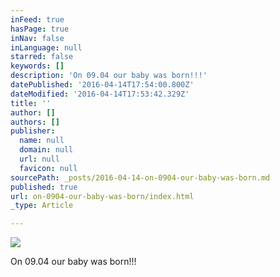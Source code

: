 ```yaml
---
inFeed: true
hasPage: true
inNav: false
inLanguage: null
starred: false
keywords: []
description: 'On 09.04 our baby was born!!!'
datePublished: '2016-04-14T17:54:00.800Z'
dateModified: '2016-04-14T17:53:42.329Z'
title: ''
author: []
authors: []
publisher:
  name: null
  domain: null
  url: null
  favicon: null
sourcePath: _posts/2016-04-14-on-0904-our-baby-was-born.md
published: true
url: on-0904-our-baby-was-born/index.html
_type: Article

---
```

![](https://the-grid-user-content.s3-us-west-2.amazonaws.com/1f593efa-71fc-41a5-be53-24aa94bcba4d.jpg)

On 09.04 our baby was born!!!